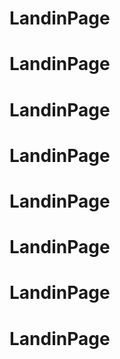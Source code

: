 # LandinPage
# LandinPage
# LandinPage
# LandinPage
# LandinPage
# LandinPage
# LandinPage
# LandinPage
